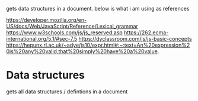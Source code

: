 gets data structures in a document. below is what i am using as references

https://developer.mozilla.org/en-US/docs/Web/JavaScript/Reference/Lexical_grammar
https://www.w3schools.com/js/js_reserved.asp
https://262.ecma-international.org/5.1/#sec-7.5
https://dyclassroom.com/js/js-basic-concepts
https://hepunx.rl.ac.uk/~adye/js10/expr.html#:~:text=An%20expression%20is%20any%20valid,that%20simply%20have%20a%20value.

# Data structures

gets all data structures / defintions in a document
